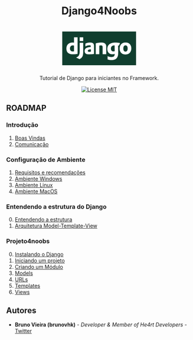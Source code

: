 <h1 align="center">Django4Noobs</h1>

<h1 align="center">
  <img src="./images/django-min.png" alt="Django" width="200">
</h1>

<p align="center">Tutorial de Django para iniciantes no Framework.</p>

<p align="center">
  <a href="https://opensource.org/licenses/MIT">
    <img src="https://img.shields.io/badge/License-MIT-blue.svg" alt="License MIT">
  </a>
</p>

## ROADMAP

### Introdução

1. [Boas Vindas](/1-Introducao/1-Boas-vindas.md)
2. [Comunicação](/1-Introducao/2-Comunicacao.md)

### Configuração de Ambiente

1. [Requisitos e recomendações](/2-Ambiente/1-Requisitos-e-recomendacoes.md)
2. [Ambiente Windows](/2-Ambiente/2-Ambiente-windows.md)
3. [Ambiente Linux](/2-Ambiente/3-Ambiente-linux.md)
4. [Ambiente MacOS](/2-Ambiente/4-Ambiente-macos.md)

### Entendendo a estrutura do Django

0. [Entendendo a estrutura](/3-Entendendo%20a%20estrutura/00-Ciclo.md)
1. [Arquitetura Model-Template-View](/3-Entendendo%20a%20estrutura/01-MTV.md)

### Projeto4noobs

0. [Instalando o Django](/4-Iniciando%20um%20projeto/0-Instalando-o-Django.md)
1. [Iniciando um projeto](/4-Iniciando%20um%20projeto/1-Iniciando-um-projeto.md)
2. [Criando um Módulo](/4-Iniciando%20um%20projeto/2-Módulos.md)
3. [Models](/4-Iniciando%20um%20projeto/3-Models.md)
4. [URLs](/4-Iniciando%20um%20projeto/4-URLS.md)
5. [Templates](/4-Iniciando%20um%20projeto/5-Templates.md)
6. [Views](/4-Iniciando%20um%20projeto/6-Views.md)

## Autores

- **Bruno Vieira (brunovhk)** - _Developer & Member of He4rt Developers_ - [Twitter](https://twitter.com/brunovhk)